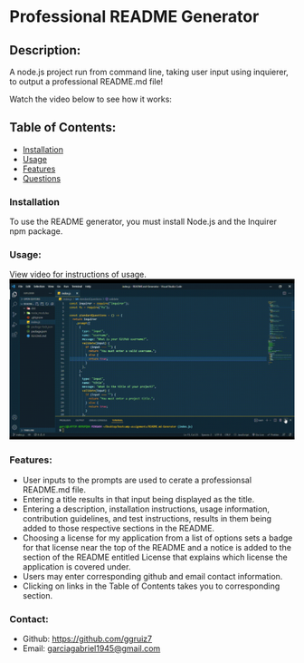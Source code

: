 # Professional README Generator

## Description:

A node.js project run from command line, taking user input using inquierer, to output a professional README.md file!

Watch the video below to see how it works:

## Table of Contents:

- [Installation](#installation)
- [Usage](#usage)
- [Features](#features)
- [Questions](#questions)

### Installation

To use the README generator, you must install Node.js and the Inquirer npm package.

### Usage:

View video for instructions of usage.
![gif of README generator](./gif/READMEgenerator.gif)

### Features:

- User inputs to the prompts are used to cerate a professionsal README.md file.
- Entering a title results in that input being displayed as the title.
- Entering a description, installation instructions, usage information, contribution guidelines, and test instructions, results in them being added to those respective sections in the README.
- Choosing a license for my application from a list of options
  sets a badge for that license near the top of the README and a notice is added to the section of the README entitled License that explains which license the application is covered under.
- Users may enter corresponding github and email contact information.
- Clicking on links in the Table of Contents takes you to corresponding section.

### Contact:

- Github: https://github.com/ggruiz7
- Email: garciagabriel1945@gmail.com
